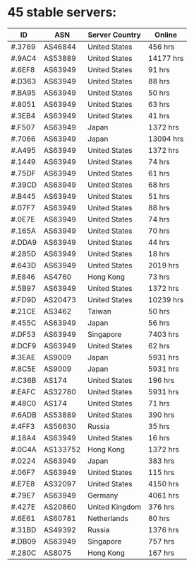 # 45 stable servers:

| ID | ASN | Server Country | Online |
| ------ | ------ | ------ | ------ |
| #.3769 | AS46844 | United States | 456 hrs |
| #.9AC4 | AS53889 | United States | 14177 hrs |
| #.6EF8 | AS63949 | United States | 91 hrs |
| #.D363 | AS63949 | United States | 88 hrs |
| #.BA95 | AS63949 | United States | 50 hrs |
| #.8051 | AS63949 | United States | 63 hrs |
| #.3EB4 | AS63949 | United States | 41 hrs |
| #.F507 | AS63949 | Japan | 1372 hrs |
| #.7066 | AS63949 | Japan | 13094 hrs |
| #.A495 | AS63949 | United States | 1372 hrs |
| #.1449 | AS63949 | United States | 74 hrs |
| #.75DF | AS63949 | United States | 61 hrs |
| #.39CD | AS63949 | United States | 68 hrs |
| #.B445 | AS63949 | United States | 51 hrs |
| #.07F7 | AS63949 | United States | 88 hrs |
| #.0E7E | AS63949 | United States | 74 hrs |
| #.165A | AS63949 | United States | 70 hrs |
| #.DDA9 | AS63949 | United States | 44 hrs |
| #.285D | AS63949 | United States | 18 hrs |
| #.643D | AS63949 | United States | 2019 hrs |
| #.E846 | AS4760 | Hong Kong | 73 hrs |
| #.5B97 | AS63949 | United States | 1372 hrs |
| #.FD9D | AS20473 | United States | 10239 hrs |
| #.21CE | AS3462 | Taiwan | 50 hrs |
| #.455C | AS63949 | Japan | 56 hrs |
| #.DF53 | AS63949 | Singapore | 7403 hrs |
| #.DCF9 | AS63949 | United States | 62 hrs |
| #.3EAE | AS9009 | Japan | 5931 hrs |
| #.8C5E | AS9009 | Japan | 5931 hrs |
| #.C36B | AS174 | United States | 196 hrs |
| #.EAFC | AS32780 | United States | 5931 hrs |
| #.48C0 | AS174 | United States | 71 hrs |
| #.6ADB | AS53889 | United States | 390 hrs |
| #.4FF3 | AS56630 | Russia | 35 hrs |
| #.18A4 | AS63949 | United States | 16 hrs |
| #.0C4A | AS133752 | Hong Kong | 1372 hrs |
| #.0224 | AS63949 | Japan | 383 hrs |
| #.06F7 | AS63949 | United States | 115 hrs |
| #.E7E8 | AS32097 | United States | 4150 hrs |
| #.79E7 | AS63949 | Germany | 4061 hrs |
| #.427E | AS20860 | United Kingdom | 376 hrs |
| #.6E61 | AS60781 | Netherlands | 80 hrs |
| #.31BD | AS49392 | Russia | 1376 hrs |
| #.DB09 | AS63949 | Singapore | 757 hrs |
| #.280C | AS8075 | Hong Kong | 167 hrs |

